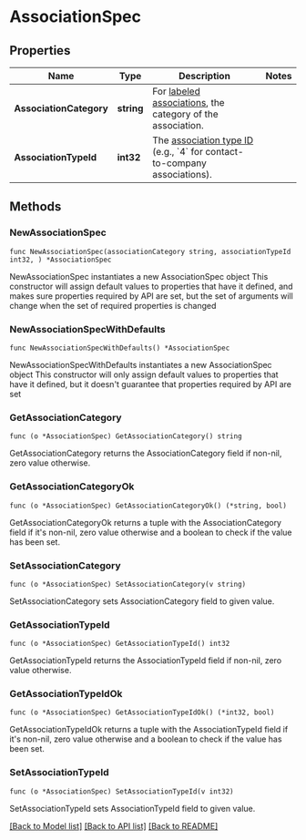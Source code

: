 # AssociationSpec

## Properties

Name | Type | Description | Notes
------------ | ------------- | ------------- | -------------
**AssociationCategory** | **string** | For [labeled associations](https://developers.hubspot.com/docs/guides/api/crm/associations/associations-v4#associate-records-with-a-label), the category of the association. | 
**AssociationTypeId** | **int32** | The [association type ID](https://developers.hubspot.com/docs/guides/api/crm/associations/associations-v4#association-type-id-values) (e.g., &#x60;4&#x60; for contact-to-company associations). | 

## Methods

### NewAssociationSpec

`func NewAssociationSpec(associationCategory string, associationTypeId int32, ) *AssociationSpec`

NewAssociationSpec instantiates a new AssociationSpec object
This constructor will assign default values to properties that have it defined,
and makes sure properties required by API are set, but the set of arguments
will change when the set of required properties is changed

### NewAssociationSpecWithDefaults

`func NewAssociationSpecWithDefaults() *AssociationSpec`

NewAssociationSpecWithDefaults instantiates a new AssociationSpec object
This constructor will only assign default values to properties that have it defined,
but it doesn't guarantee that properties required by API are set

### GetAssociationCategory

`func (o *AssociationSpec) GetAssociationCategory() string`

GetAssociationCategory returns the AssociationCategory field if non-nil, zero value otherwise.

### GetAssociationCategoryOk

`func (o *AssociationSpec) GetAssociationCategoryOk() (*string, bool)`

GetAssociationCategoryOk returns a tuple with the AssociationCategory field if it's non-nil, zero value otherwise
and a boolean to check if the value has been set.

### SetAssociationCategory

`func (o *AssociationSpec) SetAssociationCategory(v string)`

SetAssociationCategory sets AssociationCategory field to given value.


### GetAssociationTypeId

`func (o *AssociationSpec) GetAssociationTypeId() int32`

GetAssociationTypeId returns the AssociationTypeId field if non-nil, zero value otherwise.

### GetAssociationTypeIdOk

`func (o *AssociationSpec) GetAssociationTypeIdOk() (*int32, bool)`

GetAssociationTypeIdOk returns a tuple with the AssociationTypeId field if it's non-nil, zero value otherwise
and a boolean to check if the value has been set.

### SetAssociationTypeId

`func (o *AssociationSpec) SetAssociationTypeId(v int32)`

SetAssociationTypeId sets AssociationTypeId field to given value.



[[Back to Model list]](../README.md#documentation-for-models) [[Back to API list]](../README.md#documentation-for-api-endpoints) [[Back to README]](../README.md)


